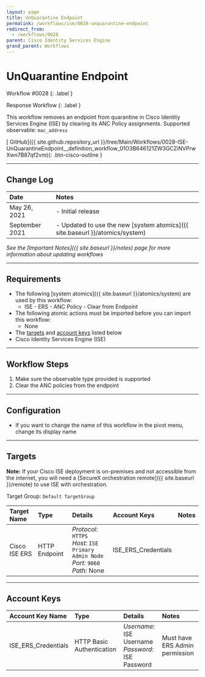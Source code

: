 ```yaml
---
layout: page
title: UnQuarantine Endpoint
permalink: /workflows/ise/0028-unquarantine-endpoint
redirect_from:
  - /workflows/0028
parent: Cisco Identity Services Engine
grand_parent: Workflows
---
```


# UnQuarantine Endpoint
<div markdown="1">
Workflow #0028
{: .label }

Response Workflow
{: .label }
</div>

This workflow removes an endpoint from quarantine in Cisco Identity Services Engine (ISE) by clearing its ANC Policy assignments. Supported observable: `mac_address`

[<i class="fab fa-github mr-1"></i> GitHub]({{ site.github.repository_url }}/tree/Main/Workflows/0028-ISE-UnQuarantineEndpoint__definition_workflow_01O3B646121ZW3GCZiNVPrwXwn7B87qf2vm){: .btn-cisco-outline }

---

## Change Log

| Date | Notes |
|:-----|:------|
| May 26, 2021 | - Initial release |
| September 2021 | - Updated to use the new [system atomics]({{ site.baseurl }}/atomics/system) |

_See the [Important Notes]({{ site.baseurl }}/notes) page for more information about updating workflows_

---

## Requirements
* The following [system atomics]({{ site.baseurl }}/atomics/system) are used by this workflow:
	* ISE - ERS - ANC Policy - Clear from Endpoint
* The following atomic actions must be imported before you can import this workflow:
	* None
* The [targets](#targets) and [account keys](#account-keys) listed below
* Cisco Identity Services Engine (ISE)

---

## Workflow Steps
1. Make sure the observable type provided is supported
1. Clear the ANC policies from the endpoint

---

## Configuration
* If you want to change the name of this workflow in the pivot menu, change its display name

---

## Targets
**Note:** If your Cisco ISE deployment is on-premises and not accessible from the internet, you will need a [SecureX orchestration remote]({{ site.baseurl }}/remote) to use ISE with orchestration.

Target Group: `Default TargetGroup`

| Target Name | Type | Details | Account Keys | Notes |
|:------------|:-----|:--------|:-------------|:------|
| Cisco ISE ERS | HTTP Endpoint | _Protocol:_ `HTTPS`<br />_Host:_ `ISE Primary Admin Node`<br />_Port:_ `9060`<br />_Path:_ None | ISE_ERS_Credentials | |

---

## Account Keys

| Account Key Name | Type | Details | Notes |
|:-----------------|:-----|:--------|:------|
| ISE_ERS_Credentials | HTTP Basic Authentication | _Username:_ ISE Username<br />_Password:_ ISE Password | Must have ERS Admin permission |
